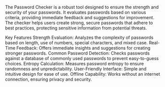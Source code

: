The Password Checker is a robust tool designed to ensure the strength and security of your passwords. It evaluates passwords based on various criteria, providing immediate feedback and suggestions for improvement. The checker helps users create strong, secure passwords that adhere to best practices, protecting sensitive information from potential threats.

Key Features
Strength Evaluation: Analyzes the complexity of passwords based on length, use of numbers, special characters, and mixed case.
Real-Time Feedback: Offers immediate insights and suggestions for creating stronger passwords.
Common Password Detection: Checks passwords against a database of commonly used passwords to prevent easy-to-guess choices.
Entropy Calculation: Measures password entropy to ensure randomness and unpredictability.
User-Friendly Interface: Simple and intuitive design for ease of use.
Offline Capability: Works without an internet connection, ensuring privacy and security.
